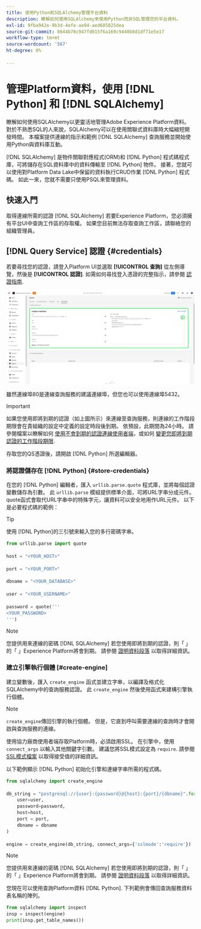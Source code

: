 ```yaml
---
title: 使用Python和SQLAlchemy管理平台資料
description: 瞭解如何使用SQLAlchemy來使用Python而非SQL管理您的平台資料。
exl-id: 9fba942e-9b3d-4efe-ae94-aed685025dea
source-git-commit: 8644b78c947fd015f6a169c9440b8d1df71e5e17
workflow-type: tm+mt
source-wordcount: '567'
ht-degree: 0%

---
```


# 管理Platform資料，使用 [!DNL Python] 和 [!DNL SQLAlchemy]

瞭解如何使用SQLAlchemy以更靈活地管理Adobe Experience Platform資料。 對於不熟悉SQL的人來說，SQLAlchemy可以在使用關聯式資料庫時大幅縮短開發時間。 本檔案提供連線的指示和範例 [!DNL SQLAlchemy] 查詢服務並開始使用Python與資料庫互動。

[!DNL SQLAlchemy] 是物件關聯對應程式(ORM)和 [!DNL Python] 程式碼程式庫，可將儲存在SQL資料庫中的資料傳輸至 [!DNL Python] 物件。 接著，您就可以使用對Platform Data Lake中保留的資料執行CRUD作業 [!DNL Python] 程式碼。 如此一來，您就不需要只使用PSQL來管理資料。

## 快速入門

取得連線所需的認證 [!DNL SQLAlchemy] 若要Experience Platform，您必須擁有平台UI中查詢工作區的存取權。 如果您目前無法存取查詢工作區，請聯絡您的組織管理員。

## [!DNL Query Service] 認證 {#credentials}

若要尋找您的認證，請登入Platform UI並選取 **[!UICONTROL 查詢]** 從左側導覽，然後是 **[!UICONTROL 認證]**. 如需如何尋找登入憑證的完整指示，請參閱 [認證指南](../ui/credentials.md).

![「認證」索引標籤中反白顯示「查詢服務」的到期認證。](../images/use-cases/credentials.png)

雖然連線埠80是連線查詢服務的建議連線埠，但您也可以使用連線埠5432。

>[!IMPORTANT]
>
>如果您使用即將到期的認證（如上圖所示）來連線至查詢服務，則連線的工作階段期限會在貴組織的設定中定義的設定時段後到期。 依預設，此期間為24小時。 請參閱檔案以瞭解如何 [使用不會到期的認證連線使用者端](../ui/credentials.md#non-expiring-credentials)，或如何 [變更您即將到期認證的工作階段期限](../ui/credentials.md#expiring-credentials).

存取您的QS憑證後，請開啟 [!DNL Python] 所選編輯器。

### 將認證儲存在 [!DNL Python] {#store-credentials}

在您的 [!DNL Python] 編輯者，匯入 `urllib.parse.quote` 程式庫，並將每個認證變數儲存為引數。 此 `urllib.parse` 模組提供標準介面，可將URL字串分成元件。 quote函式會取代URL字串中的特殊字元，讓資料可以安全地用作URL元件。 以下是必要程式碼的範例：

>[!TIP]
>
>使用 [!DNL Python]的三引號來輸入您的多行密碼字串。

```python
from urllib.parse import quote

host = "<YOUR_HOST>"

port = "<YOUR_PORT>"

dbname = "<YOUR_DATABASE>"

user = "<YOUR_USERNAME>"

password = quote('''
<YOUR_PASSWORD>
''')
```

>[!NOTE]
>
>您提供用來連線的密碼 [!DNL SQLAlchemy] 若您使用即將到期的認證，則「 」的「 」Experience Platform將會到期。 請參閱 [證明資料段落](#credentials) 以取得詳細資訊。

### 建立引擎執行個體 [#create-engine]

建立變數後，匯入 `create_engine` 函式並建立字串，以編譯及格式化SQLAlchemy中的查詢服務認證。 此 `create_engine` 然後使用函式來建構引擎執行個體。

>[!NOTE]
>
>`create_engine`傳回引擎的執行個體。 但是，它直到呼叫需要連線的查詢時才會開啟與查詢服務的連線。

使用協力廠商使用者端存取Platform時，必須啟用SSL。 在引擎中，使用 `connect_args` 以輸入其他關鍵字引數。 建議您將SSL模式設定為 `require`. 請參閱 [SSL模式檔案](../clients/ssl-modes.md) 以取得接受值的詳細資訊。

以下範例顯示 [!DNL Python] 初始化引擎和連線字串所需的程式碼。

```python
from sqlalchemy import create_engine

db_string = "postgresql://{user}:{password}@{host}:{port}/{dbname}".format(
    user=user,
    password=password,
    host=host,
    port = port,
    dbname = dbname
)

engine = create_engine(db_string, connect_args={'sslmode':'require'})
```

>[!NOTE]
>
>您提供用來連線的密碼 [!DNL SQLAlchemy] 若您使用即將到期的認證，則「 」的「 」Experience Platform將會到期。 請參閱 [證明資料段落](#credentials) 以取得詳細資訊。

您現在可以使用查詢Platform資料 [!DNL Python]. 下列範例會傳回查詢服務資料表名稱的陣列。

```python
from sqlalchemy import inspect
insp = inspect(engine)
print(insp.get_table_names())
```
